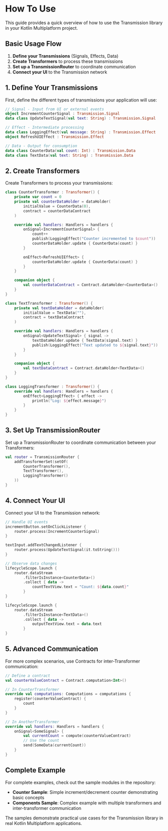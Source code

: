 # How To Use

This guide provides a quick overview of how to use the Transmission library in your Kotlin Multiplatform project.

## Basic Usage Flow

1. **Define your Transmissions** (Signals, Effects, Data)
2. **Create Transformers** to process these transmissions
3. **Set up a TransmissionRouter** to coordinate communication
4. **Connect your UI** to the Transmission network

## 1. Define Your Transmissions

First, define the different types of transmissions your application will use:

```kotlin
// Signal - Input from UI or external events
object IncrementCounterSignal : Transmission.Signal
data class UpdateTextSignal(val text: String) : Transmission.Signal

// Effect - Intermediate processing
data class LoggingEffect(val message: String) : Transmission.Effect
object RefreshUIEffect : Transmission.Effect

// Data - Output for consumption
data class CounterData(val count: Int) : Transmission.Data
data class TextData(val text: String) : Transmission.Data
```

## 2. Create Transformers

Create Transformers to process your transmissions:

```kotlin
class CounterTransformer : Transformer() {
    private var count = 0
    private val counterDataHolder = dataHolder(
        initialValue = CounterData(0),
        contract = counterDataContract
    )

    override val handlers: Handlers = handlers {
        onSignal<IncrementCounterSignal> {
            count++
            publish(LoggingEffect("Counter incremented to $count"))
            counterDataHolder.update { CounterData(count) }
        }

        onEffect<RefreshUIEffect> {
            counterDataHolder.update { CounterData(count) }
        }
    }

    companion object {
        val counterDataContract = Contract.dataHolder<CounterData>()
    }
}

class TextTransformer : Transformer() {
    private val textDataHolder = dataHolder(
        initialValue = TextData(""),
        contract = textDataContract
    )

    override val handlers: Handlers = handlers {
        onSignal<UpdateTextSignal> { signal ->
            textDataHolder.update { TextData(signal.text) }
            publish(LoggingEffect("Text updated to ${signal.text}"))
        }
    }

    companion object {
        val textDataContract = Contract.dataHolder<TextData>()
    }
}

class LoggingTransformer : Transformer() {
    override val handlers: Handlers = handlers {
        onEffect<LoggingEffect> { effect ->
            println("Log: ${effect.message}")
        }
    }
}
```

## 3. Set Up TransmissionRouter

Set up a TransmissionRouter to coordinate communication between your Transformers:

```kotlin
val router = TransmissionRouter {
    addTransformerSet(setOf(
        CounterTransformer(),
        TextTransformer(),
        LoggingTransformer()
    ))
}
```

## 4. Connect Your UI

Connect your UI to the Transmission network:

```kotlin
// Handle UI events
incrementButton.setOnClickListener {
    router.process(IncrementCounterSignal)
}

textInput.addTextChangedListener {
    router.process(UpdateTextSignal(it.toString()))
}

// Observe data changes
lifecycleScope.launch {
    router.dataStream
        .filterIsInstance<CounterData>()
        .collect { data ->
            countTextView.text = "Count: ${data.count}"
        }
}

lifecycleScope.launch {
    router.dataStream
        .filterIsInstance<TextData>()
        .collect { data ->
            outputTextView.text = data.text
        }
}
```

## 5. Advanced Communication

For more complex scenarios, use Contracts for inter-Transformer communication:

```kotlin
// Define a contract
val counterValueContract = Contract.computation<Int>()

// In CounterTransformer
override val computations: Computations = computations {
    register(counterValueContract) {
        count
    }
}

// In AnotherTransformer
override val handlers: Handlers = handlers {
    onSignal<SomeSignal> {
        val currentCount = compute(counterValueContract)
        // Use the count
        send(SomeData(currentCount))
    }
}
```

## Complete Example

For complete examples, check out the sample modules in the repository:

- **Counter Sample**: Simple increment/decrement counter demonstrating basic concepts
- **Components Sample**: Complex example with multiple transformers and inter-transformer communication

The samples demonstrate practical use cases for the Transmission library in real Kotlin Multiplatform applications.
